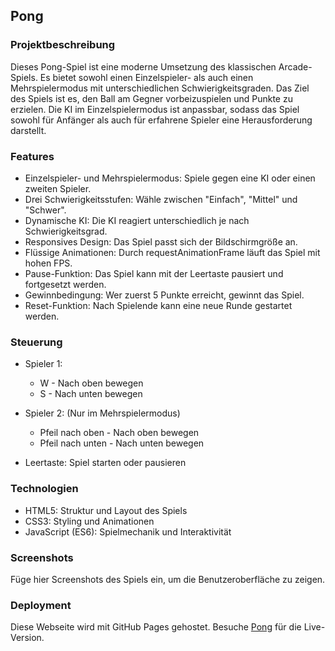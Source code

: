 ## Pong

### Projektbeschreibung

Dieses Pong-Spiel ist eine moderne Umsetzung des klassischen Arcade-Spiels. Es bietet sowohl einen Einzelspieler- als auch einen Mehrspielermodus mit unterschiedlichen Schwierigkeitsgraden.
Das Ziel des Spiels ist es, den Ball am Gegner vorbeizuspielen und Punkte zu erzielen. Die KI im Einzelspielermodus ist anpassbar, sodass das Spiel sowohl für Anfänger als auch für erfahrene Spieler eine Herausforderung darstellt.

### Features

- Einzelspieler- und Mehrspielermodus: Spiele gegen eine KI oder einen zweiten Spieler.
- Drei Schwierigkeitsstufen: Wähle zwischen "Einfach", "Mittel" und "Schwer".
- Dynamische KI: Die KI reagiert unterschiedlich je nach Schwierigkeitsgrad.
- Responsives Design: Das Spiel passt sich der Bildschirmgröße an.
- Flüssige Animationen: Durch requestAnimationFrame läuft das Spiel mit hohen FPS.
- Pause-Funktion: Das Spiel kann mit der Leertaste pausiert und fortgesetzt werden.
- Gewinnbedingung: Wer zuerst 5 Punkte erreicht, gewinnt das Spiel.
- Reset-Funktion: Nach Spielende kann eine neue Runde gestartet werden.

### Steuerung

- Spieler 1:

  - W - Nach oben bewegen
  - S - Nach unten bewegen

- Spieler 2: (Nur im Mehrspielermodus)

  - Pfeil nach oben - Nach oben bewegen
  - Pfeil nach unten - Nach unten bewegen

- Leertaste: Spiel starten oder pausieren

### Technologien

- HTML5: Struktur und Layout des Spiels
- CSS3: Styling und Animationen
- JavaScript (ES6): Spielmechanik und Interaktivität

### Screenshots

Füge hier Screenshots des Spiels ein, um die Benutzeroberfläche zu zeigen.

### Deployment

Diese Webseite wird mit GitHub Pages gehostet. Besuche [Pong](https://ivan-555.github.io/Pong/) für die Live-Version.
